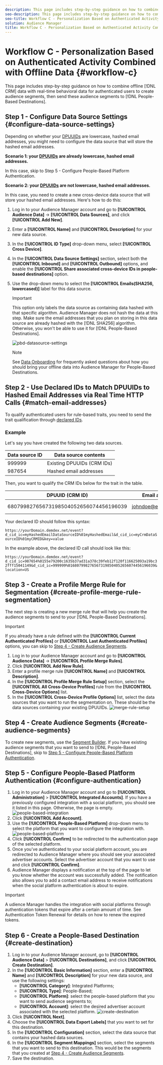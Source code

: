 ```yaml
---
description: This page includes step-by-step guidance on how to combine offline CRM data with real-time behavioral data for authenticated users to create audience segments, then send these audience segments to People-Based Destinations. 
seo-description: This page includes step-by-step guidance on how to combine offline CRM data with real-time behavioral data for authenticated users to create audience segments, then send these audience segments to People-Based Destinations.  
seo-title: Workflow C - Personalization Based on Authenticated Activity Combined with Offline Data
solution: Audience Manager
title: Workflow C - Personalization Based on Authenticated Activity Combined with Offline Data
---
```


# Workflow C - Personalization Based on Authenticated Activity Combined with Offline Data {#workflow-c}

This page includes step-by-step guidance on how to combine offline [!DNL CRM] data with real-time behavioral data for authenticated users to create audience segments, then send these audience segments to [!DNL People-Based Destinations].


## Step 1 - Configure Data Source Settings {#configure-data-source-settings}

Depending on whether your [DPUUIDs](../../reference/ids-in-aam.md) are lowercase, hashed email addresses, you might need to configure the data source that will store the hashed email addresses.

**Scenario 1: your [DPUUIDs](../../reference/ids-in-aam.md) are already lowercase, hashed email addresses.**

In this case, skip to Step 5 - Configure People-Based Platform Authentication.



**Scenario 2: your [DPUUIDs](../../reference/ids-in-aam.md) are not lowercase, hashed email addresses.**

In this case, you need to create a new cross-device data source that will store your hashed email addresses. Here's how to do this:

1. Log in to your Audience Manager account and go to **[!UICONTROL Audience Data]** -> **[!UICONTROL Data Sources]**, and click **[!UICONTROL Add New]**.
1. Enter a **[!UICONTROL Name]** and **[!UICONTROL Description]** for your new data source.
1. In the **[!UICONTROL ID Type]** drop-down menu, select **[!UICONTROL Cross Device]**.
1. In the **[!UICONTROL Data Source Settings]** section, select both the **[!UICONTROL Inbound]** and **[!UICONTROL Outbound]** options, and enable the **[!UICONTROL Share associated cross-device IDs in people-based destinations]** option.
1. Use the drop-down menu to select the **[!UICONTROL Emails(SHA256, lowercased)]** label for this data source.
    >[!IMPORTANT]
    >
    >This option only labels the data source as containing data hashed with that specific algorithm. Audience Manager does not hash the data at this step. Make sure the email addresses that you plan on storing in this data source are already hashed with the [!DNL SHA256] algorithm. Otherwise, you won't be able to use it for [!DNL People-Based Destinations].

    ![pbd-datasource-settings](assets/pbd-ds-config.png)

    >[!NOTE]
    >
    > See [Data Onboarding](people-based-destinations-prerequisites.md#data-onboarding) for frequently asked questions about how you should bring your offline data into Audience Manager for People-Based Destinations.

## Step 2 - Use Declared IDs to Match DPUUIDs to Hashed Email Addresses via Real Time HTTP Calls {#match-email-addresses}

To qualify authenticated users for rule-based traits, you need to send the trait qualification through [declared IDs](../declared-ids.md).

### Example

Let's say you have created the following two data sources.

|Data source ID |Data source contents |
|-|-|
|999999|Existing DPUUIDs (CRM IDs)|
|987654|Hashed email addresses|

Then, you want to qualify the CRM IDs below for the trait in the table.

|DPUUID (CRM ID)|Email address|Hashed email address|Trait|
|-|-|-|-|
|68079982765673198504052656074456196039|johndoe@example.com|55e79200c1635b37ad31a378c39feb12f120f116625093a19bc32fff15041149|location = US|

Your declared ID should follow this syntax:

`https://yourDomain.demdex.net/event?d_cid_ic=myHashedEmailDataSourceID%01myHashedEmail&d_cid_ic=myCrmDataSourceID%01myCRMID&key=value`

In the example above, the declared ID call should look like this:

`https://yourDomain.demdex.net/event?d_cid_ic=987654%0155e79200c1635b37ad31a378c39feb12f120f116625093a19bc32fff15041149&d_cid_ic=999999%0168079982765673198504052656074456196039&location=US`

## Step 3 - Create a Profile Merge Rule for Segmentation {#create-profile-merge-rule-segmentation}

The next step is creating a new merge rule that will help you create the audience segments to send to your [!DNL People-Based Destinations].

>[!IMPORTANT]
>
>If you already have a rule defined with the **[!UICONTROL Current Authenticated Profiles]** or **[!UICONTROL Last Authenticated Profiles]** options, you can skip to [Step 4 - Create Audience Segments]().

1. Log in to your Audience Manager account and go to **[!UICONTROL Audience Data]** -> **[!UICONTROL Profile Merge Rules]**.
1. Click **[!UICONTROL Add New Rule]**.
1. Enter a profile merge rule **[!UICONTROL Name]** and **[!UICONTROL Description]**.
1. In the **[!UICONTROL Profile Merge Rule Setup]** section, select the **[!UICONTROL All Cross-Device Profiles]** rule from the **[!UICONTROL Cross-Device Options]** list.
1. In the **[!UICONTROL Cross-Device Profile Options]** list, select the data sources that you want to run the segmentation on. These should be the data sources containing your existing DPUUIDs.
    ![merge-rule-setup](assets/pbd-pmr-combined.png)

## Step 4 - Create Audience Segments {#create-audience-segments}

To create new segments, use the [Segment Builder](../segments/segment-builder.md). If you have existing audience segments that you want to send to [!DNL People-Based Destinations], skip to [Step 5 - Configure People-Based Platform Authentication](#step-5---configure-people-based-platform-authentication-configure-authentication).

## Step 5 - Configure People-Based Platform Authentication {#configure-authentication}

1. Log in to your Audience Manager account and go to **[!UICONTROL Administration]** > **[!UICONTROL Integrated Accounts]**. If you have a previously configured integration with a social platform, you should see it listed in this page. Otherwise, the page is empty.
    ![people-based-integration](assets/pbd-config.png)
1. Click **[!UICONTROL Add Account]**.
1. Use the **[!UICONTROL People-Based Platform]** drop-down menu to select the platform that you want to configure the integration with.
    ![people-based-platform](assets/pbd-add.png)
1. Click **[!UICONTROL Confirm]** to be redirected to the authentication page of the selected platform.
1. Once you've authenticated to your social platform account, you are redirected to Audience Manager where you should see your associated advertiser accounts. Select the advertiser account that you want to use and click **[!UICONTROL Confirm]**.
1. Audience Manager displays a notification at the top of the page to let you know whether the account was successfully added. The notification also allows you to add a contact email address to receive notifications when the social platform authentication is about to expire.

>[!IMPORTANT]
>
>A udience Manager handles the integration with social platforms through authentication tokens that expire after a certain amount of time. See Authentication Token Renewal for details on how to renew the expired tokens.

## Step 6 - Create a People-Based Destination {#create-destination}

1. Log in to your Audience Manager account, go to **[!UICONTROL Audience Data]** > **[!UICONTROL Destinations]**, and click **[!UICONTROL Create Destination]**.
1. In the **[!UICONTROL Basic Information]** section, enter a **[!UICONTROL Name]** and **[!UICONTROL Description]** for your new data source, and use the following settings:
    * **[!UICONTROL Category]**: Integrated Platforms;
    * **[!UICONTROL Type]**: People-Based;
    * **[!UICONTROL Platform]**: select the people-based platform that you want to send audience segments to;
    * **[!UICONTROL Account]**: select the desired advertiser account associated with the selected platform.
    ![create-destination](assets/pbd-create-destination.png)
1. Click **[!UICONTROL Next]**.
1. Choose the **[!UICONTROL Data Export Labels]** that you want to set for this destination.
1. In the **[!UICONTROL Configuration]** section, select the data source that contains your hashed data sources.
1. In the **[!UICONTROL Segment Mappings]** section, select the segments that you want to send to this destination. This would be the segments that you created at [Step 4 - Create Audience Segments](people-based-destinations-workflow-authenticated.md#create-audience-segments).
1. Save the destination.

